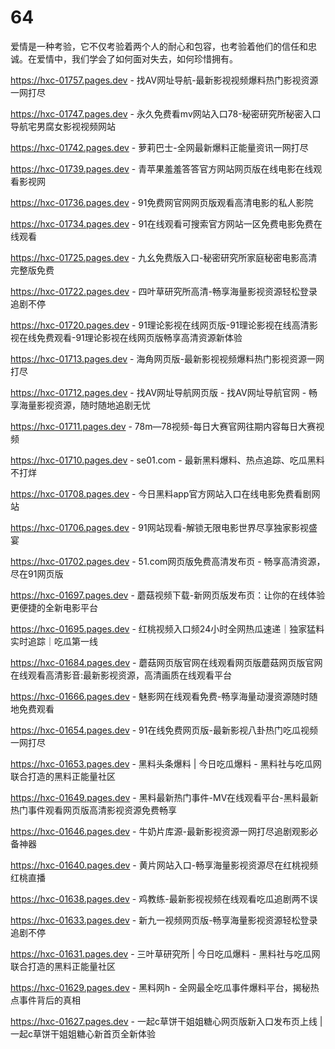 # 64
爱情是一种考验，它不仅考验着两个人的耐心和包容，也考验着他们的信任和忠诚。在爱情中，我们学会了如何面对失去，如何珍惜拥有。

https://hxc-01757.pages.dev - 找AV网址导航-最新影视视频爆料热门影视资源一网打尽

https://hxc-01747.pages.dev - 永久免费看mv网站入口78-秘密研究所秘密入口导航宅男腐女影视视频网站

https://hxc-01742.pages.dev - 萝莉巴士-全网最新爆料正能量资讯一网打尽

https://hxc-01739.pages.dev - 青苹果羞羞答答官方网站网页版在线电影在线观看影视网

https://hxc-01736.pages.dev - 91免费网官网网页版观看高清电影的私人影院

https://hxc-01734.pages.dev - 91在线观看可搜索官方网站一区免费电影免费在线观看

https://hxc-01725.pages.dev - 九幺免费版入口-秘密研究所家庭秘密电影高清完整版免费

https://hxc-01722.pages.dev - 四叶草研究所高清-畅享海量影视资源轻松登录追剧不停

https://hxc-01720.pages.dev - 91理论影视在线网页版-91理论影视在线高清影视在线免费观看-91理论影视在线网页版畅享高清资源新体验

https://hxc-01713.pages.dev - 海角网页版-最新影视视频爆料热门影视资源一网打尽

https://hxc-01712.pages.dev - 找AV网址导航网页版 - 找AV网址导航官网 - 畅享海量影视资源，随时随地追剧无忧

https://hxc-01711.pages.dev - 78m—78视频-每日大赛官网往期内容每日大赛视频

https://hxc-01710.pages.dev - se01.com - 最新黑料爆料、热点追踪、吃瓜黑料不打烊

https://hxc-01708.pages.dev - 今日黑料app官方网站入口在线电影免费看剧网站

https://hxc-01706.pages.dev - 91网站现看-解锁无限电影世界尽享独家影视盛宴

https://hxc-01702.pages.dev - 51.com网页版免费高清发布页 - 畅享高清资源，尽在91网页版

https://hxc-01697.pages.dev - 蘑菇视频下载-新网页版发布页：让你的在线体验更便捷的全新电影平台

https://hxc-01695.pages.dev - 红桃视频入口频24小时全网热瓜速递｜独家猛料实时追踪｜吃瓜第一线

https://hxc-01684.pages.dev - 蘑菇网页版官网在线观看网页版蘑菇网页版官网在线观看高清影音:最新影视资源，高清画质在线观看平台

https://hxc-01666.pages.dev - 魅影网在线观看免费-畅享海量动漫资源随时随地免费观看

https://hxc-01654.pages.dev - 91在线免费网页版-最新影视八卦热门吃瓜视频一网打尽

https://hxc-01653.pages.dev - 黑料头条爆料 | 今日吃瓜爆料 - 黑料社与吃瓜网联合打造的黑料正能量社区

https://hxc-01649.pages.dev - 黑料最新热门事件-MV在线观看平台-黑料最新热门事件观看网页版高清影视资源免费畅享

https://hxc-01646.pages.dev - 牛奶片库源-最新影视资源一网打尽追剧观影必备神器

https://hxc-01640.pages.dev - 黄片网站入口-畅享海量影视资源尽在红桃视频红桃直播

https://hxc-01638.pages.dev - 鸡教练-最新影视视频在线观看吃瓜追剧两不误

https://hxc-01633.pages.dev - 新九一视频网页版-畅享海量影视资源轻松登录追剧不停

https://hxc-01631.pages.dev - 三叶草研究所 | 今日吃瓜爆料 - 黑料社与吃瓜网联合打造的黑料正能量社区

https://hxc-01629.pages.dev - 黑料网h - 全网最全吃瓜事件爆料平台，揭秘热点事件背后的真相

https://hxc-01627.pages.dev - 一起c草饼干姐姐糖心网页版新入口发布页上线 | 一起c草饼干姐姐糖心新首页全新体验
